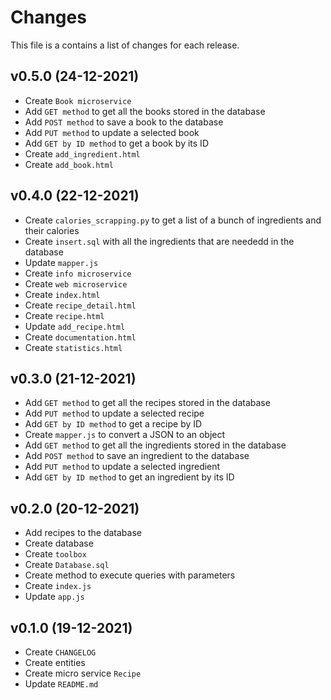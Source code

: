 # Changes

This file is a contains a list of changes for each release.

## v0.5.0 (24-12-2021)

* Create `Book microservice`
* Add `GET method` to get all the books stored in the database
* Add `POST method` to save a book to the database
* Add `PUT method` to update a selected book
* Add `GET by ID method` to get a book by its ID
* Create `add_ingredient.html`
* Create `add_book.html`

## v0.4.0 (22-12-2021)

* Create `calories_scrapping.py` to get a list of a bunch of ingredients and their calories
* Create `insert.sql` with all the ingredients that are neededd in the database
* Update `mapper.js`
* Create `info microservice`
* Create `web microservice`
* Create `index.html`
* Create `recipe_detail.html`
* Create `recipe.html`
* Update `add_recipe.html`
* Create `documentation.html`
* Create `statistics.html`

## v0.3.0 (21-12-2021)

* Add `GET method` to get all the recipes stored in the database
* Add `PUT method` to update a selected recipe
* Add `GET by ID method` to get a recipe by ID
* Create `mapper.js` to convert a JSON to an object
* Add `GET method` to get all the ingredients stored in the database
* Add `POST method` to save an ingredient to the database
* Add `PUT method` to update a selected ingredient
* Add `GET by ID method` to get an ingredient by its ID

## v0.2.0 (20-12-2021)

* Add recipes to the database
* Create database
* Create `toolbox`
* Create `Database.sql`
* Create method to execute queries with parameters
* Create `index.js`
* Update `app.js`

## v0.1.0 (19-12-2021)

* Create `CHANGELOG`
* Create entities
* Create micro service `Recipe`
* Update `README.md`